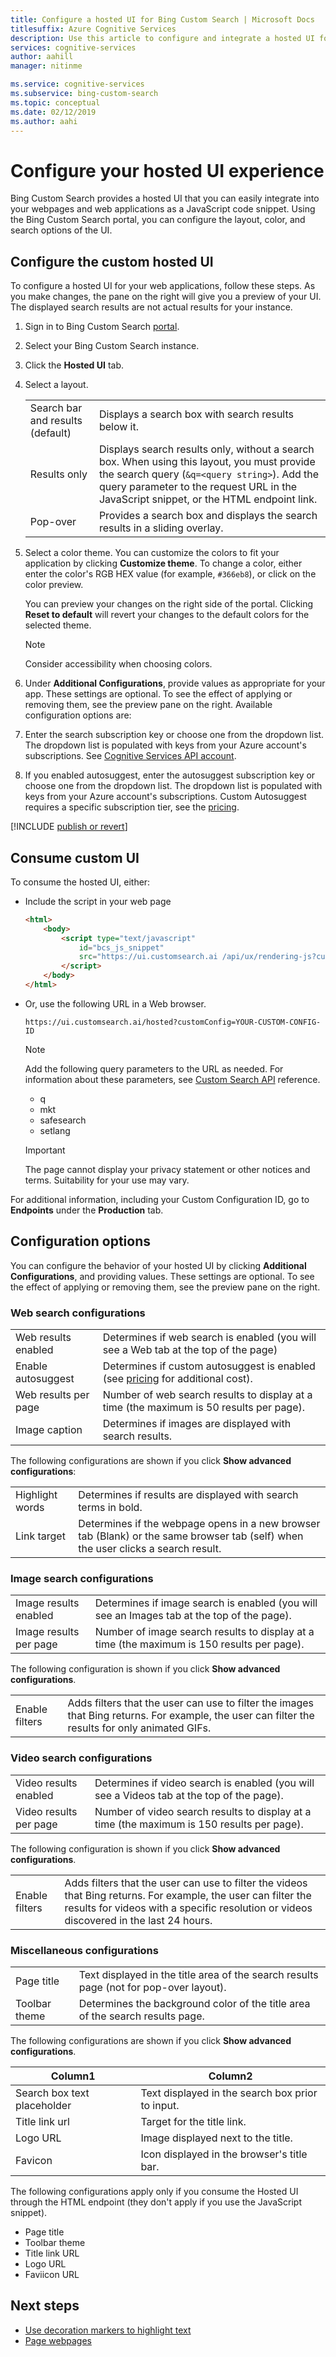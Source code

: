 ```yaml
---
title: Configure a hosted UI for Bing Custom Search | Microsoft Docs
titlesuffix: Azure Cognitive Services
description: Use this article to configure and integrate a hosted UI for Bing Custom Search.
services: cognitive-services
author: aahill
manager: nitinme

ms.service: cognitive-services
ms.subservice: bing-custom-search
ms.topic: conceptual
ms.date: 02/12/2019
ms.author: aahi
---
```


# Configure your hosted UI experience

Bing Custom Search provides a hosted UI that you can easily integrate into your webpages and web applications as a JavaScript code snippet. Using the Bing Custom Search portal, you can configure the layout, color, and search options of the UI.



## Configure the custom hosted UI

To configure a hosted UI for your web applications, follow these steps. As you make changes, the pane on the right will give you a preview of your UI. The displayed search results are not actual results for your instance.

1. Sign in to Bing Custom Search [portal](https://customsearch.ai).  
  
2. Select your Bing Custom Search instance.

3. Click the **Hosted UI** tab.  
  
4. Select a layout.

    |  |  |
    |---------|---------|
    |Search bar and results (default)    | Displays a search box with search results below it.         |
    |Results only     | Displays search results only, without a search box. When using this layout, you must provide the search query (`&q=<query string>`). Add the query parameter to the request URL in the JavaScript snippet, or the HTML endpoint link.        |
    |Pop-over     | Provides a search box and displays the search results in a sliding overlay.        |
    
5. Select a color theme. You can customize the colors to fit your application by clicking **Customize theme**. To change a color, either enter the color's RGB HEX value (for example, `#366eb8`), or click on the color preview.

   You can preview your changes on the right side of the portal. Clicking **Reset to default** will revert your changes to the default colors for the selected theme.

   > [!NOTE]
   > Consider accessibility when choosing colors.

6. Under **Additional Configurations**, provide values as appropriate for your app. These settings are optional. To see the effect of applying or removing them, see the preview pane on the right. Available configuration options are:  

7. Enter the search subscription key or choose one from the dropdown list. The dropdown list is populated with keys from your Azure account's subscriptions. See [Cognitive Services API account](https://docs.microsoft.com/azure/cognitive-services/cognitive-services-apis-create-account).  

8. If you enabled autosuggest, enter the autosuggest subscription key or choose one from the dropdown list. The dropdown list is populated with keys from your Azure account's subscriptions. Custom Autosuggest requires a specific subscription tier, see the [pricing](https://azure.microsoft.com/pricing/details/cognitive-services/bing-custom-search/).

[!INCLUDE [publish or revert](./includes/publish-revert.md)]

## Consume custom UI

To consume the hosted UI, either: 

- Include the script in your web page  
  
  ```html
  <html>
      <body>
          <script type="text/javascript" 
              id="bcs_js_snippet"
              src="https://ui.customsearch.ai /api/ux/rendering-js?customConfig=<YOUR-CUSTOM-CONFIG-ID>&market=en-US&safeSearch=Moderate&version=latest&q=">
          </script>
      </body>    
  </html>
  ```

- Or, use the following URL in a Web browser.   
  
  `https://ui.customsearch.ai/hosted?customConfig=YOUR-CUSTOM-CONFIG-ID`  
  
  > [!NOTE]
  > Add the following query parameters to the URL as needed. For information about these parameters, see [Custom Search API](https://docs.microsoft.com/rest/api/cognitiveservices/bing-custom-search-api-v7-reference#query-parameters) reference.
  >
  > - q
  > - mkt
  > - safesearch
  > - setlang

  > [!IMPORTANT]
  > The page cannot display your privacy statement or other notices and terms. Suitability for your use may vary.  

For additional information, including your Custom Configuration ID, go to **Endpoints** under the **Production** tab.

## Configuration options

You can configure the behavior of your hosted UI by clicking **Additional Configurations**, and providing values. These settings are optional. To see the effect of applying or removing them, see the preview pane on the right. 

### Web search configurations

|  |  |
|---------|---------|
|Web results enabled    | Determines if web search is enabled (you will see a Web tab at the top of the page)        |
|Enable autosuggest     | Determines if custom autosuggest is enabled (see [pricing](https://azure.microsoft.com/pricing/details/cognitive-services/bing-custom-search/) for additional cost).        |
|Web results per page    | Number of web search results to display at a time (the maximum is 50 results per page).        |
|Image caption   | Determines if images are displayed with search results.|


The following configurations are shown if you click **Show advanced configurations**:


|  | |
|---------|---------|
|Highlight words     | Determines if results are displayed with search terms in bold.         |
|Link target    |  Determines if the webpage opens in a new browser tab (Blank) or the same browser tab (self) when the user clicks a search result.        |

### Image search configurations

| | |
|---------|---------|
|Image results enabled     | Determines if image search is enabled (you will see an Images tab at the top of the page).            |
|Image results per page     | Number of image search results to display at a time (the maximum is 150 results per page).          |

The following configuration is shown if you click **Show advanced configurations**.  
  
| | |
|---------|---------|
| Enable filters     | Adds filters that the user can use to filter the images that Bing returns. For example, the user can filter the results for only animated GIFs.|

### Video search configurations

|  | |
|---------|---------|
|Video results enabled     | Determines if video search is enabled (you will see a Videos tab at the top of the page).           |
|Video results per page   | Number of video search results to display at a time (the maximum is 150 results per page).        |

The following configuration is shown if you click **Show advanced configurations**.  
  
|  | |
|---------|---------|
|Enable filters    | Adds filters that the user can use to filter the videos that Bing returns. For example, the user can filter the results for videos with a specific resolution or videos discovered in the last 24 hours.          |

### Miscellaneous configurations


| |  |
|---------|---------|
|Page title   | Text displayed in the title area of the search results page (not for pop-over layout).        |
|Toolbar theme    | Determines the background color of the title area of the search results page. |

The following configurations are shown if you click **Show advanced configurations**.  

|Column1  |Column2  |
|---------|---------|
|Search box text placeholder   | Text displayed in the search box prior to input.        |
|Title link url    |Target for the title link.         |
|Logo URL     | Image displayed next to the title.         |
|Favicon    | Icon displayed in the browser's title bar.          |

The following configurations apply only if you consume the Hosted UI through the HTML endpoint (they don't apply if you use the JavaScript snippet).

- Page title
- Toolbar theme
- Title link URL
- Logo URL
- Faviicon URL  

## Next steps

- [Use decoration markers to highlight text](./hit-highlighting.md)
- [Page webpages](./page-webpages.md)
